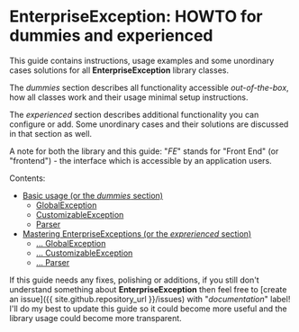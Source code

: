 # EnterpriseException: HOWTO for dummies and experienced

This guide contains instructions, usage examples and some unordinary cases solutions for all **EnterpriseException**
library classes.

The _dummies_ section describes all functionality accessible _out-of-the-box_, how all classes work and their usage
minimal setup instructions.

The _experienced_ section describes additional functionality you can configure or add. Some unordinary cases and their
solutions are discussed in that section as well.

A note for both the library and this guide: "_FE_" stands for "Front End" (or "frontend") - the interface which is
accessible by an application users.

Contents:
- [Basic usage (or the _dummies_ section)](dummies/about.md)
    - [GlobalException](dummies/global-exception.md)
    - [CustomizableException](dummies/customizable-exception.md)
    - [Parser](dummies/parser.md)
- [Mastering EnterpriseExceptions (or the _exprerienced_ section)](experienced/about.md)
    - [... GlobalException](experienced/global-exception.md)
    - [... CustomizableException](experienced/customizable-exception.md)
    - [... Parser](experienced/parser.md)

If this guide needs any fixes, polishing or additions, if you still don't understand something about
**EnterpriseException** then feel free to [create an issue]({{ site.github.repository_url }}/issues) with
"_documentation_" label! I'll do my best to update this guide so it could become more useful and the library usage
could become more transparent.
